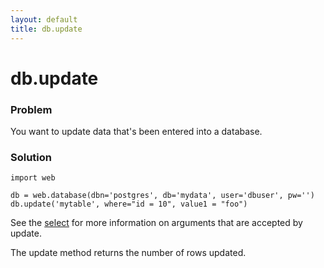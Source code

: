 ```yaml
---
layout: default
title: db.update
---
```


# db.update

### Problem

You want to update data that's been entered into a database.

### Solution

    import web
    
    db = web.database(dbn='postgres', db='mydata', user='dbuser', pw='')
    db.update('mytable', where="id = 10", value1 = "foo")

See the [select](/cookbook/select) for more information on arguments that are accepted by update.


The update method returns the number of rows updated.